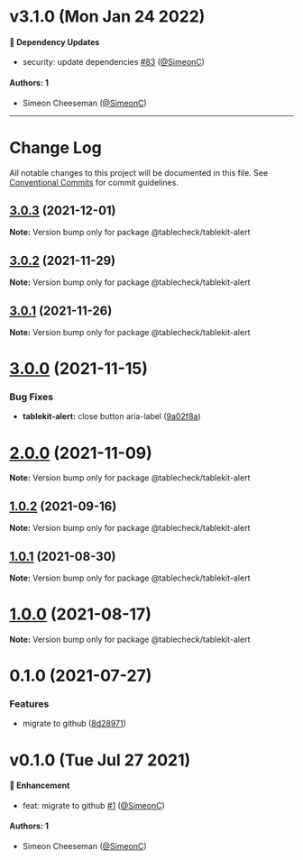 # v3.1.0 (Mon Jan 24 2022)

#### 🔩 Dependency Updates

- security: update dependencies [#83](https://github.com/tablecheck/tablekit/pull/83) ([@SimeonC](https://github.com/SimeonC))

#### Authors: 1

- Simeon Cheeseman ([@SimeonC](https://github.com/SimeonC))

---

# Change Log

All notable changes to this project will be documented in this file.
See [Conventional Commits](https://conventionalcommits.org) for commit guidelines.

## [3.0.3](https://github.com/tablecheck/tablekit/compare/@tablecheck/tablekit-alert@3.0.2...@tablecheck/tablekit-alert@3.0.3) (2021-12-01)

**Note:** Version bump only for package @tablecheck/tablekit-alert





## [3.0.2](https://github.com/tablecheck/tablekit/compare/@tablecheck/tablekit-alert@3.0.1...@tablecheck/tablekit-alert@3.0.2) (2021-11-29)

**Note:** Version bump only for package @tablecheck/tablekit-alert





## [3.0.1](https://github.com/tablecheck/tablekit/compare/@tablecheck/tablekit-alert@3.0.0...@tablecheck/tablekit-alert@3.0.1) (2021-11-26)

**Note:** Version bump only for package @tablecheck/tablekit-alert





# [3.0.0](https://github.com/tablecheck/tablekit/compare/@tablecheck/tablekit-alert@2.0.0...@tablecheck/tablekit-alert@3.0.0) (2021-11-15)


### Bug Fixes

* **tablekit-alert:** close button aria-label ([9a02f8a](https://github.com/tablecheck/tablekit/commit/9a02f8a1c575771ea091090ca30e07186392870f))





# [2.0.0](https://github.com/tablecheck/tablekit/compare/@tablecheck/tablekit-alert@1.0.2...@tablecheck/tablekit-alert@2.0.0) (2021-11-09)

**Note:** Version bump only for package @tablecheck/tablekit-alert





## [1.0.2](https://github.com/tablecheck/tablekit/compare/@tablecheck/tablekit-alert@1.0.1...@tablecheck/tablekit-alert@1.0.2) (2021-09-16)

**Note:** Version bump only for package @tablecheck/tablekit-alert





## [1.0.1](https://github.com/tablecheck/tablekit/compare/@tablecheck/tablekit-alert@1.0.0...@tablecheck/tablekit-alert@1.0.1) (2021-08-30)

**Note:** Version bump only for package @tablecheck/tablekit-alert





# [1.0.0](https://github.com/tablecheck/tablekit/compare/@tablecheck/tablekit-alert@0.1.0...@tablecheck/tablekit-alert@1.0.0) (2021-08-17)

**Note:** Version bump only for package @tablecheck/tablekit-alert





# 0.1.0 (2021-07-27)


### Features

* migrate to github ([8d28971](https://github.com/tablecheck/tablekit/commit/8d28971175010fcb2a3cd9c48a749e7af1bdc9f9))





# v0.1.0 (Tue Jul 27 2021)

#### 🚀 Enhancement

- feat: migrate to github [#1](https://github.com/tablecheck/tablekit/pull/1) ([@SimeonC](https://github.com/SimeonC))

#### Authors: 1

- Simeon Cheeseman ([@SimeonC](https://github.com/SimeonC))
